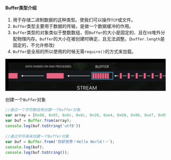#### Buffer类型介绍

1. 用于存储二进制数据的这种类型。使我们可以操作`TCP`或文件。
2. `Buffer`类型主要用于数据的传输，是做一个数据缓冲的作用。
3. `Buffer`类型的对象类似于整数数组，但`Buffer`的大小是固定的、且在`V8`堆外分配物理内存。`Buffer`的大小在被创建时确定，且无法调整。(`buffer.length`是固定的，不允许修改)
4. `Buffer`是全局的所以使用的时候无需`require()`的方式来加载。

![](./images/1532070865433.jpg)

创建一个`Buffer`对象

```js
//通过一个字符数组来创建一个buffer对象
var array = [0x68, 0x65, 0x6c, 0x6c, 0x20, 0xe4, 0xb8, 0x96, 0xe7, 0x95, 0x8c];
var buf = Buffer.from(array);
console.log(buf.toString('utf8'))

//通过字符串来创建一个Buffer对象
var buf = Buffer.from('你好世界！Hello World！~');
console.log(buf);
console.log(buf.toString());
```

